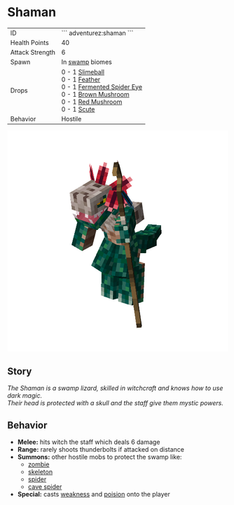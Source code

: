 # Shaman
<div class="combi">
<div class="divthing">
<table class="tablething">
    <tbody>
        <tr>
            <td class="first-column">ID</td>
            <td class="second-column">
            ```
            adventurez:shaman
            ```
            </td>
        </tr>
        <tr id="linear-top">
            <td class="first-column">Health Points</td>
            <td class="second-column">40</td>
        </tr>
        <tr id="linear-top">
            <td class="first-column">Attack Strength</td>
            <td class="second-column">6</td>
        </tr>
        <tr id="linear-top">
            <td class="first-column">Spawn</td>
            <td class="second-column">In <a href="https://minecraft.fandom.com/wiki/Swamp" target="_blank">swamp</a> biomes</td>
        </tr>
        <tr id="linear-top">
            <td class="first-column">Drops</td>
            <td class="second-column">0 - 1 <a href="https://minecraft.fandom.com/wiki/Slimeball" target="_blank">Slimeball</a><br>0 - 1 <a href="https://minecraft.fandom.com/wiki/Feather" target="_blank">Feather</a><br>0 - 1 <a href="https://minecraft.fandom.com/wiki/Fermented_Spider_Eye" target="_blank">Fermented Spider Eye</a><br>0 - 1 <a href="https://minecraft.fandom.com/wiki/Mushroom" target="_blank">Brown Mushroom</a><br>0 - 1 <a href="https://minecraft.fandom.com/wiki/Mushroom" target="_blank">Red Mushroom</a><br>0 - 1 <a href="https://minecraft.fandom.com/wiki/Scute" target="_blank">Scute</a></td>
        </tr>
        <tr id="linear-top">
            <td class="first-column">Behavior</td>
            <td class="second-column">Hostile</td>
        </tr>
    </tbody>
</table>
</div>
<div class="div-img-center">
<img src="../../../../assets/adventurez/entities/shaman.png" loading="lazy" />
</div>
</div>

## Story

*The Shaman is a swamp lizard, skilled in witchcraft and knows how to use dark magic.*  
*Their head is protected with a skull and the staff give them mystic powers.*

## Behavior

* **Melee:** hits witch the staff which deals 6 damage
* **Range:** rarely shoots thunderbolts if attacked on distance
* **Summons:** other hostile mobs to protect the swamp like:
    * <a href="https://minecraft.fandom.com/wiki/Zombie" target="_blank">zombie</a>
    * <a href="https://minecraft.fandom.com/wiki/Skeleton" target="_blank">skeleton</a>
    * <a href="https://minecraft.fandom.com/wiki/Spider" target="_blank">spider</a>
    * <a href="https://minecraft.fandom.com/wiki/Cave_Spider" target="_blank">cave spider</a>
* **Special:** casts <a href="https://minecraft.fandom.com/wiki/Weakness" target="_blank">weakness</a> and <a href="https://minecraft.fandom.com/wiki/Poison" target="_blank">poision</a> onto the player